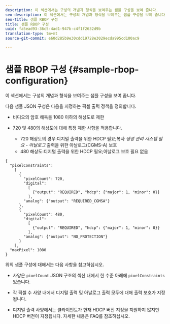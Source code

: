 ```yaml
---
description: 이 섹션에서는 구성의 개념과 형식을 보여주는 샘플 구성을 보여 줍니다.
seo-description: 이 섹션에서는 구성의 개념과 형식을 보여주는 샘플 구성을 보여 줍니다.
seo-title: 샘플 RBOP 구성
title: 샘플 RBOP 구성
uuid: fa5ead93-36c5-4ad1-947b-c4f1f2632d9b
translation-type: tm+mt
source-git-commit: e60d285b9e30cdd19728e3029ecda995cd100ac9

---
```



# 샘플 RBOP 구성 {#sample-rbop-configuration}

이 섹션에서는 구성의 개념과 형식을 보여주는 샘플 구성을 보여 줍니다.

다음 샘플 JSON 구성은 다음을 지정하는 픽셀 출력 정책을 정의합니다.

* 비디오의 암호 해독을 1080 이하의 해상도로 제한
* 720 및 480의 해상도에 대해 특정 제한 사항을 적용합니다.

   * 720 해상도의 경우:디지털 출력을 위한 HDCP 필요;복사 *생성 관리 시스템 필요 - 아날로그* 출력을 위한 아날로그(CGMS-A) 보호
   * 480 해상도:디지털 출력을 위한 HDCP 필요;아날로그 보호 필요 없음

```
{ 
  "pixelConstraints":  
    [ 
      { 
        "pixelCount": 720, 
        "digital": 
          [ 
            {"output": "REQUIRED", "hdcp": {"major": 1, "minor": 0}} 
          ], 
        "analog": {"output": "REQUIRED_CGMSA"} 
      }, 
      { 
        "pixelCount": 480, 
        "digital":  
          [ 
            {"output": "REQUIRED", "hdcp": {"major": 1, "minor": 0}} 
          ], 
        "analog": {"output": "NO_PROTECTION"} 
      } 
    ], 
  "maxPixel": 1080 
}
```

위의 샘플 구성에 대해서는 다음 사항을 참고하십시오.

* 사양은 `pixelCount` JSON 구조의 섹션 내에서 한 수준 아래에 `pixelConstraints` 있습니다.

* 각 픽셀 수 사양 내에서 디지털 출력 및 아날로그 출력 모두에 대해 출력 보호가 지정됩니다.
* 디지털 출력 사양에서는 클라이언트가 현재 HDCP 버전 지정을 지원하지 않지만 HDCP 버전이 지정됩니다. 자세한 내용은 FAQ를 참조하십시오.

